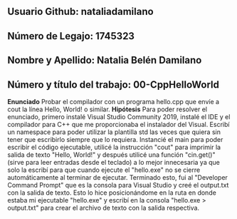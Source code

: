 ## Usuario Github: nataliadamilano
## Número de Legajo: 1745323
## Nombre y Apellido: Natalia Belén Damilano
## Número y título del trabajo: 00-CppHelloWorld

**Enunciado**
Probar el compilador con un programa hello.cpp que envíe a cout la línea
Hello, World! o similar.
**Hipótesis**
Para poder resolver el enunciado, primero instalé Visual Studio Community 2019, instalé el IDE y el compilador para C++ que me proporcionaba el instalador del Visual.
Escribí un namespace para poder utilizar la plantilla std las veces que quiera sin tener que escribirlo siempre que lo requiera.
Instancié el main para poder escribir el código ejecutable, utilicé la instrucción "cout" para imprimir la salida de texto "Hello, World!" y después utilicé una función "cin.get()" (sirve para leer entradas desde el teclado) a lo mejor innecesaria ya que solo la escribí para que cuando ejecute el "hello.exe" no se cierre automáticamente al terminar de ejecutar. Terminado esto, fui al "Developer Command Prompt" que es la consola para Visual Studio y creé el output.txt con la salida de texto. Esto lo hice posicionándome en la ruta en donde estaba mi ejecutable "hello.exe" y escribí en la consola "hello.exe > output.txt" para crear el archivo de texto con la salida respectiva.
